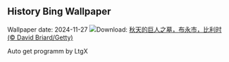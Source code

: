 ## History Bing Wallpaper
Wallpaper date: 2024-11-27
![](https://www.bing.com/th?id=OHR.SemoisRiver_ZH-CN0801669014_UHD.jpg&w=1000)Download: [秋天的巨人之墓，布永市，比利时 (© David Briard/Getty)](https://www.bing.com/th?id=OHR.SemoisRiver_ZH-CN0801669014_UHD.jpg)

Auto get programm by LtgX
